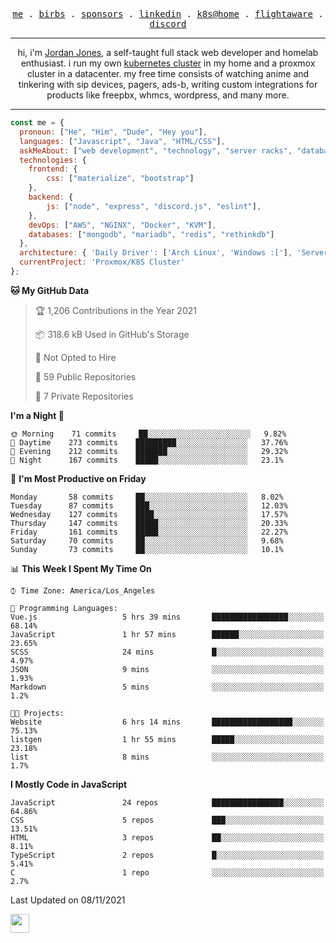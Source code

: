 <p align="center">
  <samp>
    <a href="https://jordanjones.org/">me</a> .
    <a href="https://twitter.com/kashalls">birbs</a> .
    <a href="https://github.com/sponsors/kashalls">sponsors</a> .
    <a href="https://linkedin.com/in/jordpjones">linkedin</a> .
    <a href="https://github.com/kashalls/home-cluster">k8s@home</a> .
    <a href="https://flightaware.com/adsb/stats/user/kashalls">flightaware</a> .
    <a href="https://discord.gg/ctgrp8k">discord</a>
  </samp>
</p>

---

<p align="center">hi, i'm <a href="https://jordanjones.org/">Jordan Jones</a>, a self-taught full stack web developer and homelab enthusiast. i run my own <a href="https://github.com/kashalls/home-cluster">kubernetes cluster</a> in my home and a proxmox cluster in a datacenter. my free time consists of watching anime and tinkering with sip devices, pagers, ads-b, writing custom integrations for products like freepbx, whmcs, wordpress, and many more.</p>

---


```javascript
const me = {
  pronoun: ["He", "Him", "Dude", "Hey you"],
  languages: ["Javascript", "Java", "HTML/CSS"],
  askMeAbout: ["web development", "technology", "server racks", "databases"],
  technologies: {
    frontend: {
        css: ["materialize", "bootstrap"]
    },
    backend: {
        js: ["node", "express", "discord.js", "eslint"],
    },
    devOps: ["AWS", "NGINX", "Docker", "KVM"],
    databases: ["mongodb", "mariadb", "redis", "rethinkdb"]
  },
  architecture: { 'Daily Driver': ['Arch Linux', 'Windows :['], 'Server Applications': 'Ubuntu Focal' },
  currentProject: 'Proxmox/K8S Cluster'
};
```

<!--START_SECTION:waka-->
**🐱 My GitHub Data** 

> 🏆 1,206 Contributions in the Year 2021
 > 
> 📦 318.6 kB Used in GitHub's Storage 
 > 
> 🚫 Not Opted to Hire
 > 
> 📜 59 Public Repositories 
 > 
> 🔑 7 Private Repositories  
 > 
**I'm a Night 🦉** 

```text
🌞 Morning    71 commits     ██░░░░░░░░░░░░░░░░░░░░░░░   9.82% 
🌆 Daytime    273 commits    █████████░░░░░░░░░░░░░░░░   37.76% 
🌃 Evening    212 commits    ███████░░░░░░░░░░░░░░░░░░   29.32% 
🌙 Night      167 commits    █████░░░░░░░░░░░░░░░░░░░░   23.1%

```
📅 **I'm Most Productive on Friday** 

```text
Monday       58 commits     ██░░░░░░░░░░░░░░░░░░░░░░░   8.02% 
Tuesday      87 commits     ███░░░░░░░░░░░░░░░░░░░░░░   12.03% 
Wednesday    127 commits    ████░░░░░░░░░░░░░░░░░░░░░   17.57% 
Thursday     147 commits    █████░░░░░░░░░░░░░░░░░░░░   20.33% 
Friday       161 commits    █████░░░░░░░░░░░░░░░░░░░░   22.27% 
Saturday     70 commits     ██░░░░░░░░░░░░░░░░░░░░░░░   9.68% 
Sunday       73 commits     ██░░░░░░░░░░░░░░░░░░░░░░░   10.1%

```


📊 **This Week I Spent My Time On** 

```text
⌚︎ Time Zone: America/Los_Angeles

💬 Programming Languages: 
Vue.js                   5 hrs 39 mins       █████████████████░░░░░░░░   68.14% 
JavaScript               1 hr 57 mins        ██████░░░░░░░░░░░░░░░░░░░   23.65% 
SCSS                     24 mins             █░░░░░░░░░░░░░░░░░░░░░░░░   4.97% 
JSON                     9 mins              ░░░░░░░░░░░░░░░░░░░░░░░░░   1.93% 
Markdown                 5 mins              ░░░░░░░░░░░░░░░░░░░░░░░░░   1.2%

🐱‍💻 Projects: 
Website                  6 hrs 14 mins       ██████████████████░░░░░░░   75.13% 
listgen                  1 hr 55 mins        █████░░░░░░░░░░░░░░░░░░░░   23.18% 
list                     8 mins              ░░░░░░░░░░░░░░░░░░░░░░░░░   1.7%

```

**I Mostly Code in JavaScript** 

```text
JavaScript               24 repos            ████████████████░░░░░░░░░   64.86% 
CSS                      5 repos             ███░░░░░░░░░░░░░░░░░░░░░░   13.51% 
HTML                     3 repos             ██░░░░░░░░░░░░░░░░░░░░░░░   8.11% 
TypeScript               2 repos             █░░░░░░░░░░░░░░░░░░░░░░░░   5.41% 
C                        1 repo              ░░░░░░░░░░░░░░░░░░░░░░░░░   2.7%

```



 Last Updated on 08/11/2021
<!--END_SECTION:waka-->

<img src="https://media.giphy.com/media/WUlplcMpOCEmTGBtBW/giphy.gif" width="30">